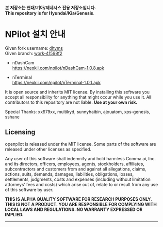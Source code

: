 **본 저장소는 현대/기아/제네시스 전용 저장소입니다.**<br/>
**This repository is for Hyundai/Kia/Genesis.**
# NPilot 설치 안내

Given fork username: [dhvms](https://github.com/dhvms/npilot-copy/tree/work-41598f2)  
Given branch: [work-41598f2](https://github.com/dhvms/npilot-copy/tree/work-41598f2)

* nDashCam<br>
https://neokii.com/npilot/nDashCam-1.0.8.apk


* nTerminal<br>
https://neokii.com/npilot/nTerminal-1.0.1.apk


It is open source and inherits MIT license.  By installing this software you accept all responsibility for anything that might occur while you use it.  All contributors to this repository are not liable.  <b>Use at your own risk.</b>


Special Thanks: xx979xx, multikyd, sunnyhaibin, ajouatom, xps-genesis, sshane

Licensing
------

openpilot is released under the MIT license. Some parts of the software are released under other licenses as specified.

Any user of this software shall indemnify and hold harmless Comma.ai, Inc. and its directors, officers, employees, agents, stockholders, affiliates, subcontractors and customers from and against all allegations, claims, actions, suits, demands, damages, liabilities, obligations, losses, settlements, judgments, costs and expenses (including without limitation attorneys’ fees and costs) which arise out of, relate to or result from any use of this software by user.

**THIS IS ALPHA QUALITY SOFTWARE FOR RESEARCH PURPOSES ONLY. THIS IS NOT A PRODUCT.
YOU ARE RESPONSIBLE FOR COMPLYING WITH LOCAL LAWS AND REGULATIONS.
NO WARRANTY EXPRESSED OR IMPLIED.**

---

